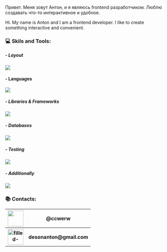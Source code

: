 <p> Привет. Меня зовут Антон, и я являюсь frontend разработчиком. Люблю создавать что-то интерактивное и удобное. <br>
</p> 

<p> Hi. My name is Anton and I am a frontend developer. I like to create something interactive and convenient.  <br>
</p> 

### 💻 Skils and Tools: 
##### - Layout
<img src="https://skillicons.dev/icons?i=html,css,sass,materialui">

#### - Languages
<img src="https://skillicons.dev/icons?i=js,ts,golang">

##### - Libraries & Frameworks
<img src="https://skillicons.dev/icons?i=angular,nest,react,rxjs,express">

##### - Databases
<img src="https://skillicons.dev/icons?i=mysql,mongodb,postgresql">

##### - Testing
<img src="https://skillicons.dev/icons?i=jest,cypress">

##### - Additionally
<img src="https://skillicons.dev/icons?i=nodejs,webpack,git,nginx,docker,graphql,apollo,redux,linux">


### 📚 Contacts:
<table>
  <tbody><tr>
    <th>
      <a href="https://t.me/ccwerw" rel="nofollow"><img src="https://camo.githubusercontent.com/2404f1d5a395c111b238d67f65ed6ae294fdd10115e39b5592a8d5e36525b3c5/68747470733a2f2f696d672e69636f6e73382e636f6d2f666c75656e63792f34382f74656c656772616d2d6170702e706e67" width="50" height="50" data-canonical-src="https://img.icons8.com/fluency/48/telegram-app.png" style="max-width: 100%;"></a>
    </th>
    <th><b>@ccwerw</b></th>
  </tr>
  <tr>
    <th>
      <a href="mailto:desonanton@gmail.com"><img src="https://camo.githubusercontent.com/1a1f8abba41f5c230dae58df6f8aacbcc36874641d9eb42628b0683cb39115c1/68747470733a2f2f696d672e69636f6e73382e636f6d2f33642d666c75656e63792f39342f66696c6c65642d6d6573736167652e706e67" alt="filled-message" width="50" height="50" data-canonical-src="https://img.icons8.com/3d-fluency/94/filled-message.png" style="max-width: 100%;"></a>
    </th>
    <th><b>desonanton@gmail.com</b></th>
  </tr>
</tbody></table>
